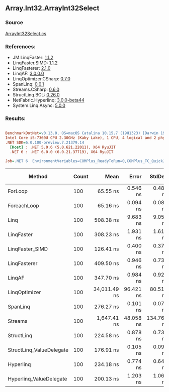 ﻿## Array.Int32.ArrayInt32Select

### Source
[ArrayInt32Select.cs](../LinqBenchmarks/Array/Int32/ArrayInt32Select.cs)

### References:
- JM.LinqFaster: [1.1.2](https://www.nuget.org/packages/JM.LinqFaster/1.1.2)
- LinqFaster.SIMD: [1.1.2](https://www.nuget.org/packages/LinqFaster.SIMD/1.0.3)
- LinqFasterer: [2.1.0](https://www.nuget.org/packages/LinqFasterer/2.1.0)
- LinqAF: [3.0.0.0](https://www.nuget.org/packages/LinqAF/3.0.0.0)
- LinqOptimizer.CSharp: [0.7.0](https://www.nuget.org/packages/LinqOptimizer.CSharp/0.7.0)
- SpanLinq: [0.0.1](https://www.nuget.org/packages/SpanLinq/0.0.1)
- Streams.CSharp: [0.6.0](https://www.nuget.org/packages/Streams.CSharp/0.6.0)
- StructLinq.BCL: [0.26.0](https://www.nuget.org/packages/StructLinq/0.26.0)
- NetFabric.Hyperlinq: [3.0.0-beta44](https://www.nuget.org/packages/NetFabric.Hyperlinq/3.0.0-beta44)
- System.Linq.Async: [5.0.0](https://www.nuget.org/packages/System.Linq.Async/5.0.0)

### Results:
``` ini

BenchmarkDotNet=v0.13.0, OS=macOS Catalina 10.15.7 (19H1323) [Darwin 19.6.0]
Intel Core i5-7360U CPU 2.30GHz (Kaby Lake), 1 CPU, 4 logical and 2 physical cores
.NET SDK=6.0.100-preview.7.21379.14
  [Host] : .NET 5.0.6 (5.0.621.22011), X64 RyuJIT
  .NET 6 : .NET 6.0.0 (6.0.21.37719), X64 RyuJIT

Job=.NET 6  EnvironmentVariables=COMPlus_ReadyToRun=0,COMPlus_TC_QuickJitForLoops=1,COMPlus_TieredPGO=1  Runtime=.NET 6.0  

```
|                   Method | Count |         Mean |     Error |     StdDev |          Ratio | RatioSD |   Gen 0 | Gen 1 | Gen 2 | Allocated |
|------------------------- |------ |-------------:|----------:|-----------:|---------------:|--------:|--------:|------:|------:|----------:|
|                  ForLoop |   100 |     65.55 ns |  0.546 ns |   0.484 ns |       baseline |         |       - |     - |     - |         - |
|              ForeachLoop |   100 |     65.16 ns |  0.094 ns |   0.083 ns |   1.01x faster |   0.01x |       - |     - |     - |         - |
|                     Linq |   100 |    508.38 ns |  9.683 ns |   9.058 ns |   7.76x slower |   0.15x |  0.0229 |     - |     - |      48 B |
|               LinqFaster |   100 |    308.23 ns |  1.931 ns |   1.613 ns |   4.70x slower |   0.04x |  0.2027 |     - |     - |     424 B |
|          LinqFaster_SIMD |   100 |    126.41 ns |  0.400 ns |   0.374 ns |   1.93x slower |   0.01x |  0.2027 |     - |     - |     424 B |
|             LinqFasterer |   100 |    409.50 ns |  0.946 ns |   0.739 ns |   6.25x slower |   0.05x |  0.2179 |     - |     - |     456 B |
|                   LinqAF |   100 |    347.70 ns |  0.984 ns |   0.920 ns |   5.30x slower |   0.05x |       - |     - |     - |         - |
|            LinqOptimizer |   100 | 34,011.49 ns | 96.421 ns |  80.516 ns | 518.86x slower |   4.39x | 13.0005 |     - |     - |  27,235 B |
|                 SpanLinq |   100 |    276.27 ns |  0.101 ns |   0.079 ns |   4.21x slower |   0.03x |       - |     - |     - |         - |
|                  Streams |   100 |  1,647.41 ns | 48.058 ns | 134.760 ns |  25.42x slower |   2.26x |  0.2785 |     - |     - |     584 B |
|               StructLinq |   100 |    224.58 ns |  0.878 ns |   0.733 ns |   3.43x slower |   0.03x |  0.0153 |     - |     - |      32 B |
| StructLinq_ValueDelegate |   100 |    176.91 ns |  0.105 ns |   0.093 ns |   2.70x slower |   0.02x |       - |     - |     - |         - |
|                Hyperlinq |   100 |    234.18 ns |  0.774 ns |   0.646 ns |   3.57x slower |   0.03x |       - |     - |     - |         - |
|  Hyperlinq_ValueDelegate |   100 |    200.13 ns |  1.203 ns |   1.067 ns |   3.05x slower |   0.03x |       - |     - |     - |         - |
